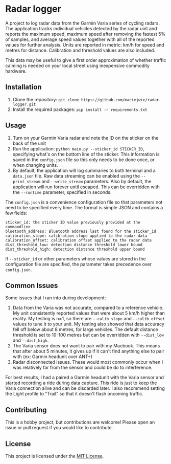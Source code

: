 # Radar logger

A project to log radar data from the Garmin Varia series of cycling radars. The application tracks individual vehicles detected by the radar unit and reports the maximum speed, maximum speed after removing the fastest 5% of samples, and average speed values together with all of the reported values for further analysis. Units are reported in metric: km/h for speed and metres for distance. Calibration and threshold values are also included.

This data may be useful to give a first order approximation of whether traffic calming is needed on your local street using inexpensive commodity hardware.

## Installation

1. Clone the repository: `git clone https://github.com/maciejwie/radar-logger.git`
2. Install the required packages: `pip install -r requirements.txt`

## Usage

1. Turn on your Garmin Varia radar and note the ID on the sticker on the back of the unit
2. Run the application: `python main.py --sticker_id STICKER_ID`, specifying what's on the bottom line of the sticker. This information is saved in the `config.json` file so this only needs to be done once, or when changing units.
3. By default, the application will log summaries to both terminal and a `data.json` file. Raw data streaming can be enabled using the `--print_stream` and `--write_stream` parameters. Also by default, the application will run forever until escaped. This can be overridden with the `--runtime` parameter, specified in seconds.


The `config.json` is a convenience configuration file so that parameters not need to be specified every time. The format is simple JSON and contains a few fields:
```
sticker_id: the sticker ID value previously provided at the commandline
bluetooth_address: Bluetooth address last found for the sticker_id
calibration_slope: calibration slope applied to the radar data
calibration_offset: calibration offset applied to the radar data
dist_threshold_low: detection distance threshold lower bound
dist_threshold_high: detection distance threshold upper bound
```
If `--sticker_id` or other parameters whose values are stored in the configuration file are specified, the parameter takes precedence over `config.json`.

## Common Issues

Some issues that I ran into during development:
1) Data from the Varia was not accurate, compared to a reference vehicle. My unit consistently reported values that were about 5 km/h higher than reality. My testing is n=1, so there are `--calib_slope` and `--calib_offset` values to tune it to your unit. My testing also showed that data accuracy fell off below about 8 metres, for large vehicles. The default distance threshold is set to 10-100 metres but can be overridden with `--dist_low` and `--dist_high`.
2) The Varia sensor does not want to pair with my Macbook. This means that after about 5 minutes, it gives up if it can't find anything else to pair with (ex: Garmin headunit over ANT+)
3) Radar disconnected issues. These would most commonly occur when I was relatively far from the sensor and could be do to interference.

For best results, I had a paired a Garmin headunit with the Varia sensor and started recording a ride during data capture. This ride is just to keep the Varia connection alive and can be discarded later. I also recommend setting the Light profile to "Trail" so that it doesn't flash oncoming traffic.

## Contributing

This is a hobby project, but contributions are welcome! Please open an issue or pull request if you would like to contribute.

## License

This project is licensed under the [MIT License](https://opensource.org/licenses/MIT).